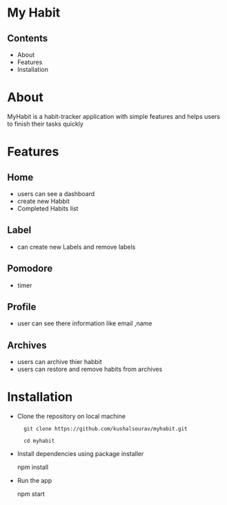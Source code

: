
# My Habit

## Contents
* About
* Features
* Installation


# About 

  MyHabit is a habit-tracker application with simple features and helps users to finish their tasks quickly

# Features
 
## Home

 - users can see a dashboard
 - create new Habbit
 - Completed Habits list

## Label

 - can create new Labels and remove labels

## Pomodore
 - timer

## Profile
 
 - user can see there information like email ,name
 
## Archives
  
  - users can archive thier habbit
  - users can restore and remove habits from archives
  
  
# Installation
   * Clone the repository on local machine
   
           git clone https://github.com/kushalsourav/myhabit.git
           
           cd myhabit
   * Install dependencies using package installer
        <p> npm install </p>
     
   * Run the app
         <p>npm start</p>
